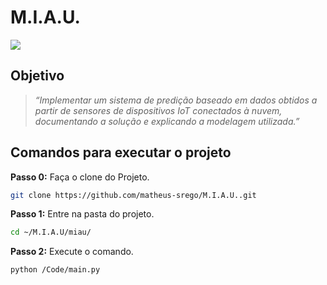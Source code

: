 # M.I.A.U.

<img src="https://github.com/matheus-srego/M.I.A.U./blob/main/miau/Docs/Images/workflow_M.I.A.U..png"/>

## Objetivo

> *“Implementar um sistema de predição baseado em dados obtidos a partir de sensores de dispositivos IoT conectados à nuvem, documentando a solução e explicando a modelagem utilizada.”*

## Comandos para executar o projeto

**Passo 0:** Faça o clone do Projeto.
```bash
git clone https://github.com/matheus-srego/M.I.A.U..git
```

**Passo 1:** Entre na pasta do projeto.
```bash
cd ~/M.I.A.U/miau/
```

**Passo 2:** Execute o comando.
```bash
python /Code/main.py
```


